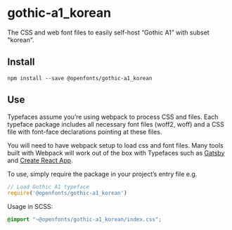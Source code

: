 
# gothic-a1_korean

The CSS and web font files to easily self-host “Gothic A1” with subset "korean".

## Install

`npm install --save @openfonts/gothic-a1_korean`

## Use

Typefaces assume you’re using webpack to process CSS and files. Each typeface
package includes all necessary font files (woff2, woff) and a CSS file with
font-face declarations pointing at these files.

You will need to have webpack setup to load css and font files. Many tools built
with Webpack will work out of the box with Typefaces such as [Gatsby](https://github.com/gatsbyjs/gatsby)
and [Create React App](https://github.com/facebookincubator/create-react-app).

To use, simply require the package in your project’s entry file e.g.

```javascript
// Load Gothic A1 typeface
require('@openfonts/gothic-a1_korean')
```

Usage in SCSS:
```scss
@import "~@openfonts/gothic-a1_korean/index.css";
```
